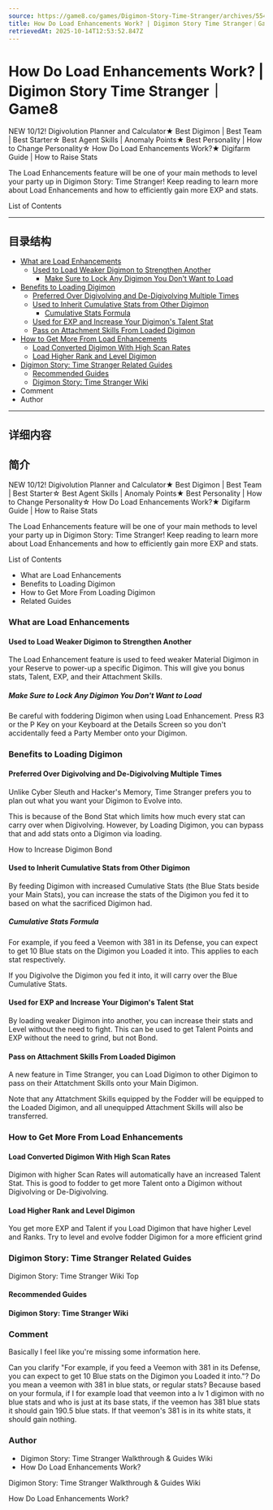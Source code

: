 ```yaml
---
source: https://game8.co/games/Digimon-Story-Time-Stranger/archives/554899
title: How Do Load Enhancements Work? | Digimon Story Time Stranger｜Game8
retrievedAt: 2025-10-14T12:53:52.847Z
---
```


# How Do Load Enhancements Work? | Digimon Story Time Stranger｜Game8

NEW 10/12! Digivolution Planner and Calculator★ Best Digimon | Best Team | Best Starter☆ Best Agent Skills | Anomaly Points★ Best Personality | How to Change Personality☆ How Do Load Enhancements Work?★ Digifarm Guide | How to Raise Stats

The Load Enhancements feature will be one of your main methods to level your party up in Digimon Story: Time Stranger! Keep reading to learn more about Load Enhancements and how to efficiently gain more EXP and stats.

List of Contents

---

## 目录结构

  - [What are Load Enhancements](#hl_1)
    - [Used to Load Weaker Digimon to Strengthen Another](#hm_1)
      - [Make Sure to Lock Any Digimon You Don't Want to Load](#hs_1)
  - [Benefits to Loading Digimon](#hl_2)
    - [Preferred Over Digivolving and De-Digivolving Multiple Times](#hm_2)
    - [Used to Inherit Cumulative Stats from Other Digimon](#hm_3)
      - [Cumulative Stats Formula](#hs_2)
    - [Used for EXP and Increase Your Digimon's Talent Stat](#hm_4)
    - [Pass on Attachment Skills From Loaded Digimon](#hm_5)
  - [How to Get More From Load Enhancements](#hl_3)
    - [Load Converted Digimon With High Scan Rates](#hm_6)
    - [Load Higher Rank and Level Digimon](#hm_7)
  - [Digimon Story: Time Stranger Related Guides](#hl_4)
    - [Recommended Guides](#hm_8)
    - [Digimon Story: Time Stranger Wiki](#hm_9)
  - Comment
  - Author

---

## 详细内容

## 简介

NEW 10/12! Digivolution Planner and Calculator★ Best Digimon | Best Team | Best Starter☆ Best Agent Skills | Anomaly Points★ Best Personality | How to Change Personality☆ How Do Load Enhancements Work?★ Digifarm Guide | How to Raise Stats

The Load Enhancements feature will be one of your main methods to level your party up in Digimon Story: Time Stranger! Keep reading to learn more about Load Enhancements and how to efficiently gain more EXP and stats.

List of Contents

- What are Load Enhancements
- Benefits to Loading Digimon
- How to Get More From Loading Digimon
- Related Guides

### What are Load Enhancements



#### Used to Load Weaker Digimon to Strengthen Another

The Load Enhancement feature is used to feed weaker Material Digimon in your Reserve to power-up a specific Digimon. This will give you bonus stats, Talent, EXP, and their Attachment Skills.

##### Make Sure to Lock Any Digimon You Don't Want to Load

Be careful with foddering Digimon when using Load Enhancement. Press R3 or the P Key on your Keyboard at the Details Screen so you don't accidentally feed a Party Member onto your Digimon.

### Benefits to Loading Digimon



#### Preferred Over Digivolving and De-Digivolving Multiple Times

Unlike Cyber Sleuth and Hacker's Memory, Time Stranger prefers you to plan out what you want your Digimon to Evolve into.

This is because of the Bond Stat which limits how much every stat can carry over when Digivolving. However, by Loading Digimon, you can bypass that and add stats onto a Digimon via loading.

How to Increase Digimon Bond

#### Used to Inherit Cumulative Stats from Other Digimon

By feeding Digimon with increased Cumulative Stats (the Blue Stats beside your Main Stats), you can increase the stats of the Digimon you fed it to based on what the sacrificed Digimon had.

##### Cumulative Stats Formula

For example, if you feed a Veemon with 381 in its Defense, you can expect to get 10 Blue stats on the Digimon you Loaded it into. This applies to each stat respectively.

If you Digivolve the Digimon you fed it into, it will carry over the Blue Cumulative Stats.

#### Used for EXP and Increase Your Digimon's Talent Stat

By loading weaker Digimon into another, you can increase their stats and Level without the need to fight. This can be used to get Talent Points and EXP without the need to grind, but not Bond.

#### Pass on Attachment Skills From Loaded Digimon

A new feature in Time Stranger, you can Load Digimon to other Digimon to pass on their Attatchment Skills onto your Main Digimon.

Note that any Attatchment Skills equipped by the Fodder will be equipped to the Loaded Digimon, and all unequipped Attachment Skills will also be transferred.

### How to Get More From Load Enhancements



#### Load Converted Digimon With High Scan Rates

Digimon with higher Scan Rates will automatically have an increased Talent Stat. This is good to fodder to get more Talent onto a Digimon without Digivolving or De-Digivolving.

#### Load Higher Rank and Level Digimon

You get more EXP and Talent if you Load Digimon that have higher Level and Ranks. Try to level and evolve fodder Digimon for a more efficient grind

### Digimon Story: Time Stranger Related Guides

Digimon Story: Time Stranger Wiki Top

#### Recommended Guides



#### Digimon Story: Time Stranger Wiki



### Comment

Basically I feel like you're missing some information here.

Can you clarify "For example, if you feed a Veemon with 381 in its Defense, you can expect to get 10 Blue stats on the Digimon you Loaded it into."? Do you mean a veemon with 381 in blue stats, or regular stats? Because based on your formula, if I for example load that veemon into a lv 1 digimon with no blue stats and who is just at its base stats, if the veemon has 381 blue stats it should gain 190.5 blue stats. If that veemon's 381 is in its white stats, it should gain nothing.

### Author

- Digimon Story: Time Stranger Walkthrough & Guides Wiki
- How Do Load Enhancements Work?

Digimon Story: Time Stranger Walkthrough & Guides Wiki

How Do Load Enhancements Work?
